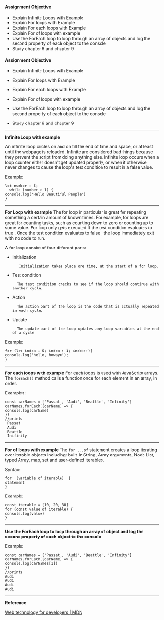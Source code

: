 #### Assignment Objective

- Explain Infinite Loops with Example
- Explain For loops with Example
- Explain For each loops with Example
- Explain For of loops with example
- Use the ForEach loop to loop through an array of objects and log the second property of each object to the console
- Study chapter 6 and chapter 9

#### Assignment Objective

-   Explain Infinite Loops with Example
    
-   Explain For loops with Example
    
-   Explain For each loops with Example
    
-   Explain For of loops with example
    
-   Use the ForEach loop to loop through an array of objects and log the second property of each object to the console
    
-   Study chapter 6 and chapter 9

****
**Infinite Loop with example**

An infinite loop circles on and on till the end of time and space, or at least until the webpage is reloaded. Infinite are considered bad things because they prevent the script from doing anything else.
Infinite loop occurs when a loop counter either doesn't get updated properly, or when it otherwise never changes to cause the loop's test condition to result in a false value.

Example:
```
let number = 5;
  while (number > 1) {
console.log('Hello Beautiful People')
}
```
****
**For Loop with example**
The for loop in particular is great for repeating something a certain amount of known times. For example, for loops are great for counting tasks, such as counting down to zero or counting up to some value.
For loop only gets executed if the test condition evaluates
to true . Once the test condition evaluates to false , the loop immediately exit with no code to run.

   A for loop consist of four different parts:

- Initialization
	
		 Initialization takes place one time, at the start of a for loop.
- Test condition
		
		The test condition checks to see if the loop should continue with another cycle.
- Action

		The action part of the loop is the code that is actually repeated in each cycle.
- Update

		The update part of the loop updates any loop variables at the end of a cycle

Example:

```
for (let index = 5; index > 1; index++){
console.log('hello, howayu');
}
```
****
**For each loops with example**
For each loops is used with JavaScript arrays. The <code>forEach()</code> method calls a function once for each element in an array, in order.

Examples:
```
const carNames = ['Passat', 'Audi', 'Beattle', 'Infinity']
carNames.forEach((carName) => { 
console.log(carName)
})         
//prints
 Passat
 Audi
 Beattle
 Inifinity
```	     

****
**For of loops with example**
The <code>for ...of</code>  statement creates a loop iterating over iterable objects including: built-in String, Array arguments, Node List, typed Array, map, set and user-defined iterables.

Syntax: 
```
for  (variable of iterable)  {
statement
}
```
Example:
```
const iterable = [10, 20, 30]
for (const value of iterable) {
console.log(value)
}
```


****
**Use the ForEach loop to loop through an array of object and log the second property of each object to the console**

Example:
``` 
const carNames = ['Passat', 'Audi', 'Beattle', 'Infinity']
carNames.forEach((carName) => { 
console.log(carNames[1])
})
//prints
Audi
Audi
Audi
Audi
```

****
**Reference**

[Web technology for developers | MDN]((https://developer.mozilla.org/en-US/docs/Web))





